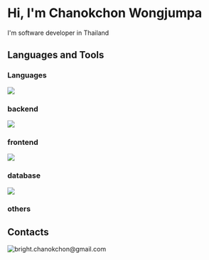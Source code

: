 # Hi, I'm Chanokchon Wongjumpa
I'm software developer in Thailand

## Languages and Tools
### Languages
<img src="https://skillicons.dev/icons?i=java,cs,js,ts&theme=light"/>

### backend
<img src="https://skillicons.dev/icons?i=dotnet,express,spring&theme=light"/>

### frontend
<img src="https://skillicons.dev/icons?i=react,redux,tailwind&theme=light"/>

### database
<img src="https://skillicons.dev/icons?i=mysql,postgres&theme=light"/>

### others


## Contacts
<div style="display: flex; alight-items: center;">
  <img src="https://skillicons.dev/icons?i=gmail&theme=light"/>
  <span>bright.chanokchon@gmail.com</span>
</div>
